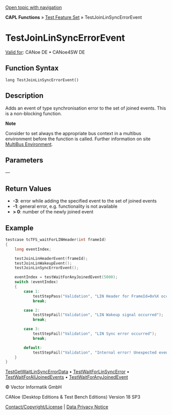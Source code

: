 [Open topic with navigation](../../../../../CANoeDEFamily.htm#Topics/CAPLFunctions/Test/Functions/CAPLfunctionTestJoinLinSyncErrorEvent.md)

**CAPL Functions** » [Test Feature Set](../CAPLfunctionsTFSOverview.md) » TestJoinLinSyncErrorEvent

# TestJoinLinSyncErrorEvent

[Valid for](../../../Shared/FeatureAvailability.md): CANoe DE • CANoe4SW DE

## Function Syntax

```
long TestJoinLinSyncErrorEvent()
```

## Description

Adds an event of type synchronisation error to the set of joined events. This is a non-blocking function.

**Note**

Consider to set always the appropriate bus context in a multibus environment before the function is called. Further information on site [MultiBus Environment](../../../Shared/CAPL/General/TestMultiBusEnvironment.md).

## Parameters

—

## Return Values

- **-3**: error while adding the specified event to the set of joined events
- **-1**: general error, e.g. functionality is not available
- **> 0**: number of the newly joined event

## Example

```c
testcase tcTFS_waitForLINHeader(int frameId)
{
    long eventIndex;

    testJoinLinHeaderEvent(frameId);
    testJoinLinWakeupEvent();
    testJoinLinSyncErrorEvent();

    eventIndex = testWaitForAnyJoinedEvent(5000);
    switch (eventIndex)
    {
        case 1:
            testStepPass("Validation", "LIN Header for FrameId=0x%X occurred", frameId);
            break;

        case 2:
            testStepFail("Validation", "LIN Wakeup signal occurred");
            break;

        case 3:
            testStepFail("Validation", "LIN Sync error occurred");
            break;

        default:
            testStepFail("Validation", "Internal error! Unexpected event (return code %d) on waiting for any LIN event", eventIndex);
    }
}
```

[TestGetWaitLinSyncErrorData](CAPLfunctionTestGetWaitLinSyncErrorData.md) • [TestWaitForLinSyncError](CAPLfunctionTestWaitForLinSyncError.md) • [TestWaitForAllJoinedEvents](CAPLfunctionTestWaitForAllJoinedEvents.md) • [TestWaitForAnyJoinedEvent](CAPLfunctionTestWaitForAnyJoinedEvent.md)

© Vector Informatik GmbH

CANoe (Desktop Editions & Test Bench Editions) Version 18 SP3

[Contact/Copyright/License](../../../Shared/ContactCopyrightLicense.md) | [Data Privacy Notice](https://www.vector.com/int/en/company/get-info/privacy-policy/)